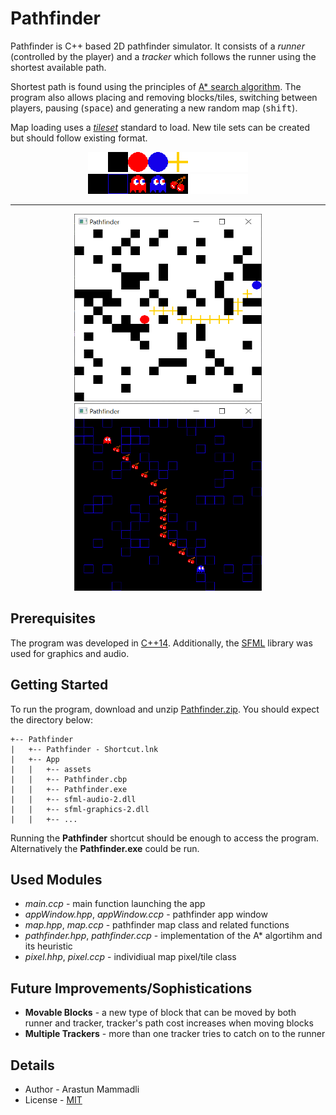 # Pathfinder
Pathfinder is C++ based 2D pathfinder simulator. It consists of a *runner* (controlled by the player) and a *tracker* which follows the runner using the shortest available path. 

Shortest path is found using the principles of [A* search algorithm](https://en.wikipedia.org/wiki/A*_search_algorithm). The program also allows placing and removing blocks/tiles, switching between players, pausing (<kbd>space</kbd>) and generating a new random map (<kbd>shift</kbd>).

Map loading uses a [*tileset*](assets/images/) standard to load. New tile sets can be created but should follow existing format.

<p align="center">
  <img src="assets/images/pathfinder_tileset.png"></img>
  <img src="assets/images/pathfinder_tileset2.png"></img>
</p>

<hr>
<p align="center">
  <img src="demo/example1.png" height="300" width="300">
  <img src="demo/example2.png" height="300" width="300">
</p>


## Prerequisites
The program was developed in [C++14](https://en.cppreference.com/w/cpp/14). Additionally, the [SFML](https://www.sfml-dev.org/) library was used for graphics and audio.


## Getting Started
To run the program, download and unzip [Pathfinder.zip](Pathfinder.zip). You should expect the directory below:

```
+-- Pathfinder
|   +-- Pathfinder - Shortcut.lnk
|   +-- App
|   |   +-- assets
|   |   +-- Pathfinder.cbp
|   |   +-- Pathfinder.exe
|   |   +-- sfml-audio-2.dll
|   |   +-- sfml-graphics-2.dll
|   |   +-- ...
```

Running the **Pathfinder** shortcut should be enough to access the program. Alternatively the **Pathfinder.exe** could be run.


## Used Modules
- *main.ccp* - main function launching the app
- *appWindow.hpp*, *appWindow.ccp* - pathfinder app window
- *map.hpp*, *map.ccp* - pathfinder map class and related functions
- *pathfinder.hpp*, *pathfinder.ccp* - implementation of the A* algortihm and its heuristic
- *pixel.hhp*, *pixel.ccp* - individiual map pixel/tile class


## Future Improvements/Sophistications
- **Movable Blocks** - a new type of block that can be moved by both runner and tracker, tracker's path cost increases when moving blocks
- **Multiple Trackers** - more than one tracker tries to catch on to the runner


## Details
- Author - Arastun Mammadli
- License - [MIT](LICENSE)
